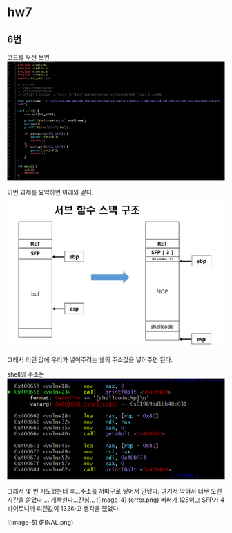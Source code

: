 # hw7
## 6번
코드를 우선 보면
![image-1](6-C.png)

이번 과제를 요약하면 아래와 같다.
![image-2](1.png)

그래서 리턴 값에 우리가 넣어주려는 쉘의 주소값을 넣어주면 된다.

shell의 주소는
![image-3](shelladd.png)

그래서 몇 번 시도했는데 후...주소를 저따구로 넣어서 안됐다. 여기서 막혀서 너무 오랜 시간을 쏟았따....
개빡췬다...진심...
![image-4] (error.png)
버퍼가 128이고 SFP가 4 바이트니까 리턴값이 132라고 생각을 했었다.

![image-5] (FINAL.png)

